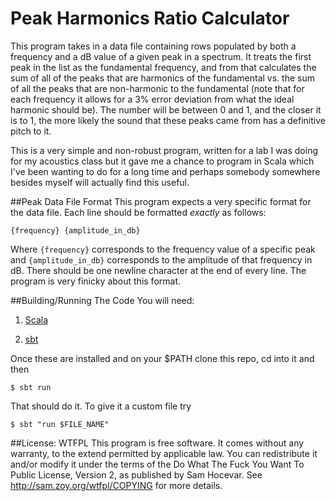 Peak Harmonics Ratio Calculator
===============================

This program takes in a data file containing rows populated by both a frequency
and a dB value of a given peak in a spectrum. It treats the first peak in the
list as the fundamental frequency, and from that calculates the sum of all of
the peaks that are harmonics of the fundamental vs. the sum of all the peaks
that are non-harmonic to the fundamental (note that for each frequency it
allows for a 3% error deviation from what the ideal harmonic should be). The
number will be between 0 and 1, and the closer it is to 1, the more likely the
sound that these peaks came from has a definitive pitch to it.

This is a very simple and non-robust program, written for a lab I was doing for
my acoustics class but it gave me a chance to program in Scala which I've been
wanting to do for a long time and perhaps somebody somewhere besides myself
will actually find this useful.

##Peak Data File Format
This program expects a very specific format for the data file. Each line should
be formatted *exactly* as follows:

    {frequency} {amplitude_in_db}

Where `{frequency}` corresponds to the frequency value of a specific peak and
`{amplitude_in_db}` corresponds to the amplitude of that frequency in dB. There
should be one newline character at the end of every line.
The program is very finicky about this format. 

##Building/Running The Code
You will need:

1. [Scala](http://www.scala-lang.org/downloads)

2. [sbt](https://github.com/harrah/xsbt)

Once these are installed and on your $PATH clone this repo, cd into it and then

    $ sbt run

That should do it. To give it a custom file try

    $ sbt "run $FILE_NAME"

##License: WTFPL
This program is free software. It comes without any warranty, to the extend
permitted by applicable law. You can redistribute it and/or modify it under the
terms of the Do What The Fuck You Want To Public License, Version 2, as
published by Sam Hocevar. See http://sam.zoy.org/wtfpl/COPYING for more
details.
